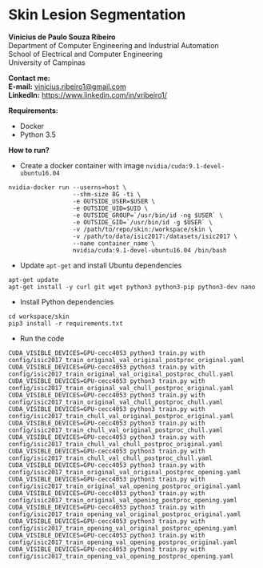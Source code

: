 # Skin Lesion Segmentation

<b>Vinicius de Paulo Souza Ribeiro</b><br>
Department of Computer Engineering and Industrial Automation<br>
School of Electrical and Computer Engineering<br>
University of Campinas

<b>Contact me:</b><br>
<b>E-mail:</b> vinicius.ribeiro1@gmail.com<br>
<b>LinkedIn:</b> https://www.linkedin.com/in/vribeiro1/<br>

<b>Requirements:</b>

* Docker
* Python 3.5

<b>How to run?</b>

* Create a docker container with image `nvidia/cuda:9.1-devel-ubuntu16.04`
```
nvidia-docker run --userns=host \
                  --shm-size 8G -ti \
                  -e OUTSIDE_USER=$USER \
                  -e OUTSIDE_UID=$UID \
                  -e OUTSIDE_GROUP=`/usr/bin/id -ng $USER` \ 
                  -e OUTSIDE_GID=`/usr/bin/id -g $USER` \
                  -v /path/to/repo/skin:/workspace/skin \
                  -v /path/to/data/isic2017:/datasets/isic2017 \
                  --name container_name \
                  nvidia/cuda:9.1-devel-ubuntu16.04 /bin/bash
```

* Update `apt-get` and install Ubuntu dependencies
```
apt-get update
apt-get install -y curl git wget python3 python3-pip python3-dev nano
```

* Install Python dependencies
```
cd workspace/skin
pip3 install -r requirements.txt
```

* Run the code
```
CUDA_VISIBLE_DEVICES=GPU-cecc4053 python3 train.py with config/isic2017_train_original_val_original_postproc_original.yaml
CUDA_VISIBLE_DEVICES=GPU-cecc4053 python3 train.py with config/isic2017_train_original_val_original_postproc_chull.yaml
CUDA_VISIBLE_DEVICES=GPU-cecc4053 python3 train.py with config/isic2017_train_original_val_chull_postproc_original.yaml
CUDA_VISIBLE_DEVICES=GPU-cecc4053 python3 train.py with config/isic2017_train_original_val_chull_postproc_chull.yaml
CUDA_VISIBLE_DEVICES=GPU-cecc4053 python3 train.py with config/isic2017_train_chull_val_original_postproc_original.yaml
CUDA_VISIBLE_DEVICES=GPU-cecc4053 python3 train.py with config/isic2017_train_chull_val_original_postproc_chull.yaml
CUDA_VISIBLE_DEVICES=GPU-cecc4053 python3 train.py with config/isic2017_train_chull_val_chull_postproc_original.yaml
CUDA_VISIBLE_DEVICES=GPU-cecc4053 python3 train.py with config/isic2017_train_chull_val_chull_postproc_chull.yaml
CUDA_VISIBLE_DEVICES=GPU-cecc4053 python3 train.py with config/isic2017_train_original_val_original_postproc_opening.yaml
CUDA_VISIBLE_DEVICES=GPU-cecc4053 python3 train.py with config/isic2017_train_original_val_opening_postproc_original.yaml
CUDA_VISIBLE_DEVICES=GPU-cecc4053 python3 train.py with config/isic2017_train_original_val_opening_postproc_opening.yaml
CUDA_VISIBLE_DEVICES=GPU-cecc4053 python3 train.py with config/isic2017_train_opening_val_original_postproc_original.yaml
CUDA_VISIBLE_DEVICES=GPU-cecc4053 python3 train.py with config/isic2017_train_opening_val_original_postproc_opening.yaml
CUDA_VISIBLE_DEVICES=GPU-cecc4053 python3 train.py with config/isic2017_train_opening_val_opening_postproc_original.yaml
CUDA_VISIBLE_DEVICES=GPU-cecc4053 python3 train.py with config/isic2017_train_opening_val_opening_postproc_opening.yaml
```
